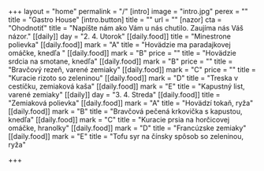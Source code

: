 +++
layout = "home"
permalink = "/"
[intro]
image = "intro.jpg"
perex = ""
title = "Gastro House"
[intro.button]
title = ""
url = ""
[nazor]
cta = "Ohodnotiť"
title = "Napíšte nám ako Vám u nás chutilo. Zaujíma nás Váš názor."
[[daily]]
day = "2. 4. Utorok"
[[daily.food]]
title = "Minestrone polievka"
[[daily.food]]
mark = "A"
title = "Hovädzie ma paradajkovej omáčke, knedľa "
[[daily.food]]
mark = "B"
price = ""
title = "Hovädzie srdcia na smotane, knedľa"
[[daily.food]]
mark = "B"
price = ""
title = "Bravčový rezeň, varené zemiaky"
[[daily.food]]
mark = "C"
price = ""
title = "Kuracie rizoto so zeleninou"
[[daily.food]]
mark = "D"
title = "Treska v cestíčku, zemiaková kaša"
[[daily.food]]
mark = "E"
title = "Kapustný list, varené zemiaky"
[[daily]]
day = "3. 4. Streda"
[[daily.food]]
title = "Zemiaková polievka"
[[daily.food]]
mark = "A"
title = "Hovädzí tokaň, ryža"
[[daily.food]]
mark = "B"
title = "Bravčová pečená krkovička s kapustou, knedľa"
[[daily.food]]
mark = "C"
title = "Kuracie prsia na horčicovej omáčke, hranolky"
[[daily.food]]
mark = "D"
title = "Francúzske zemiaky"
[[daily.food]]
mark = "E"
title = "Tofu syr na čínsky spôsob so zeleninou, ryža"

+++
